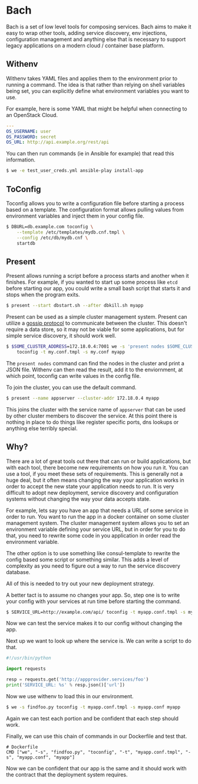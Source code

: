 Bach
====

Bach is a set of low level tools for composing services. Bach aims to
make it easy to wrap other tools, adding service discovery, env
injections, configuration management and anything else that is
necessary to support legacy applications on a modern cloud / container
base platform.


Withenv
-------

Withenv takes YAML files and applies them to the environment prior to
running a command. The idea is that rather than relying on shell
variables being set, you can explicitly define what environment
variables you want to use.

For example, here is some YAML that might be helpful when connecting
to an OpenStack Cloud.

```yaml
---
OS_USERNAME: user
OS_PASSWORD: secret
OS_URL: http://api.example.org/rest/api
```

You can then run commands (ie in Ansible for example) that read this
information.

```bash
$ we -e test_user_creds.yml ansible-play install-app
```

ToConfig
--------

Toconfig allows you to write a configuration file before starting a
process based on a template. The configuration format allows pulling
values from environment variables and inject them in your config
file.

```bash
$ DBURL=db.example.com toconfig \
    --template /etc/templates/mydb.cnf.tmpl \
	--config /etc/db/mydb.cnf \
	startdb
```

Present
-------

Present allows running a script before a process starts and another
when it finishes. For example, if you wanted to start up some process
like `etcd` before starting our app, you could write a small bash
script that starts it and stops when the program exits.

```bash
$ present --start dbstart.sh --after dbkill.sh myapp
```

Present can be used as a simple cluster management system. Present can
utilize a
[gossip protocol](http://www.cs.cornell.edu/%7Easdas/research/dsn02-swim.pdf)
to communicate between the cluster. This doesn't require a data store,
so it may not be viable for some applications, but for simple service
discovery, it should work well.

```bash
$ $SOME_CLUSTER_ADDRESS=172.18.0.4:7001 we -s 'present nodes $SOME_CLUSTER_ADDRESS' \
    toconfig -t my.conf.tmpl -s my.conf myapp
```

The `present nodes` command can find the nodes in the cluster and
print a JSON file. Withenv can then read the result, add it to the
enviornment, at which point, toconfig can write values in the config
file.

To join the cluster, you can use the default command.

```bash
$ present --name appserver --cluster-addr 172.18.0.4 myapp
```

This joins the cluster with the service name of `appserver` that can
be used by other cluster members to discover the service. At this
point there is nothing in place to do things like register specific
ports, dns lookups or anything else terribly special.

Why?
---

There are a lot of great tools out there that can run or build
applications, but with each tool, there become new requirements on how
you run it. You can use a tool, if you meet these sets of
requirements. This is generally not a huge deal, but it often means
changing the way your application works in order to accept the new
state your application needs to run. It is very difficult to adopt new
deployment, service discovery and configuration systems without
changing the way your data accepts state.

For example, lets say you have an app that needs a URL of some service
in order to run. You want to run the app in a docker container on some
cluster management system. The cluster management system allows you to
set an environment variable defining your service URL, but in order
for you to do that, you need to rewrite some code in you application
in order read the environment variable.

The other option is to use something like consul-template to rewrite
the config based some script or something similar. This adds a level
of complexity as you need to figure out a way to run the service
discovery database.

All of this is needed to try out your new deployment strategy.

A better tact is to assume no changes your app. So, step one is to
write your config with your services at run time before starting the
command.

```bash
$ SERVICE_URL=http://example.com/api/ toconfig -t myapp.conf.tmpl -s myapp.conf myapp
```

Now we can test the service makes it to our config without changing
the app.

Next up we want to look up where the service is. We can write a script
to do that.

```python
#!/usr/bin/python

import requests

resp = requests.get('http://appprovider.services/foo')
print('SERVICE_URL: %s' % resp.json()['url'])
```

Now we use withenv to load this in our environment.

```bash
$ we -s findfoo.py toconfig -t myapp.conf.tmpl -s myapp.conf myapp
```

Again we can test each portion and be confident that each step should
work.

Finally, we can use this chain of commands in our Dockerfile and test
that.

```
# Dockerfile
CMD ["we", "-s", "findfoo.py", "toconfig", "-t", "myapp.conf.tmpl", "-s", "myapp.conf", "myapp"]
```

Now we can be confident that our app is the same and it should work
with the contract that the deployment system requires.
